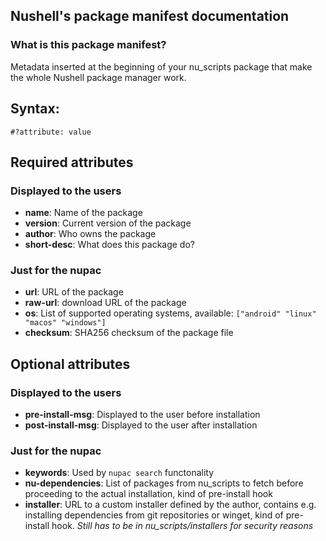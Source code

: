 ## Nushell's package manifest documentation
### What is this package manifest?
Metadata inserted at the beginning of your nu_scripts package that make the whole Nushell package manager work.


## Syntax:
`#?attribute: value`


## Required attributes
### Displayed to the users
- **name**: Name of the package
- **version**: Current version of the package
- **author**: Who owns the package
- **short-desc**: What does this package do?

### Just for the nupac
- **url**: URL of the package
- **raw-url**: download URL of the package
- **os**: List of supported operating systems, available: `["android" "linux" "macos" "windows"]`
- **checksum**: SHA256 checksum of the package file

## Optional attributes
### Displayed to the users
- **pre-install-msg**: Displayed to the user before installation
- **post-install-msg**: Displayed to the user after installation

### Just for the nupac
- **keywords**: Used by `nupac search` functonality
- **nu-dependencies**: List of packages from nu_scripts to fetch before proceeding to the actual installation, kind of pre-install hook
- **installer**: URL to a custom installer defined by the author, contains e.g. installing dependencies from git repositories or winget, kind of pre-install hook. *Still has to be in nu_scripts/installers for security reasons*
